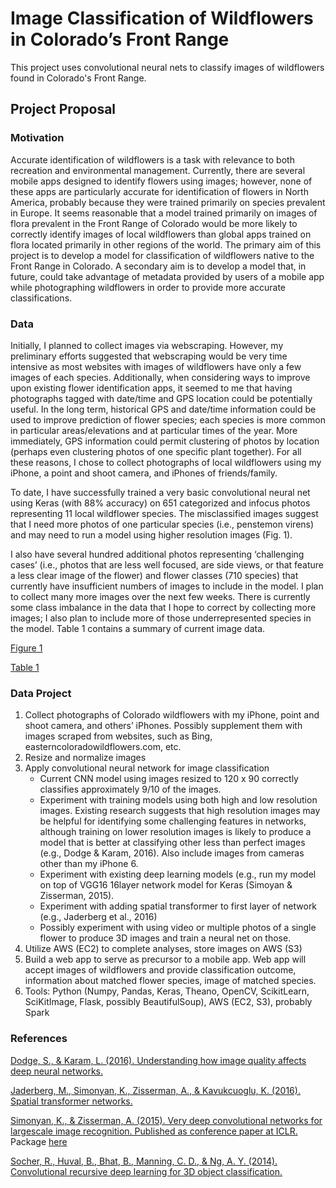 # Image Classification of Wildflowers in Colorado’s Front Range

This project uses convolutional neural nets to classify images of wildflowers found in Colorado's Front Range.

## Project Proposal
### Motivation

Accurate identification of wildflowers is a task with relevance to both recreation and environmental management. Currently, there are several mobile apps designed to identify flowers using images; however, none of these apps are particularly accurate for identification of flowers in North America, probably because they were trained primarily on species prevalent in Europe. It seems reasonable that a model trained primarily on images of flora prevalent in the Front Range of Colorado would be more likely to correctly identify images of local wildflowers than global apps trained on flora located primarily in other regions of the world. The primary aim of this project is to develop a model for classification of wildflowers native to the Front Range in Colorado. A secondary aim is to develop a model that, in future, could take advantage of metadata provided by users of a mobile app while photographing wildflowers in order to provide more accurate classifications.

### Data

Initially, I planned to collect images via webscraping. However, my preliminary efforts suggested that webscraping would be very time intensive as most websites with images of wildflowers have only a few images of each species. Additionally, when considering ways to improve upon existing flower identification apps, it seemed to me that having photographs tagged with date/time and GPS location could be potentially useful. In the long term, historical GPS and date/time information could be used to improve prediction of flower species; each species is more common in particular areas/elevations and at particular times of the year. More immediately, GPS information could permit clustering of photos by location (perhaps even clustering photos of one specific plant together). For all these reasons, I chose to collect photographs of local wildflowers using my iPhone, a point and shoot camera, and iPhones of friends/family.

To date, I have successfully trained a very basic convolutional neural net using Keras (with 88% accuracy) on 651 categorized and in­focus photos representing 11 local wildflower species. The misclassified images suggest that I need more photos of one particular species (i.e., penstemon virens) and may need to run a model using higher resolution images (Fig. 1).

I also have several hundred additional photos representing ‘challenging cases’ (i.e., photos that are less well focused, are side views, or that feature a less clear image of the flower) and flower classes (7­10 species) that currently have insufficient numbers of images to include in the model. I plan to collect many more images over the next few weeks. There is currently some class imbalance in the data that I hope to correct by collecting more images; I also plan to include more of those underrepresented species in the model. Table 1 contains a summary of current image data.

[Figure 1](https://cloud.githubusercontent.com/assets/17363251/26746371/55be1a22-47ac-11e7-97c7-4fb6e1cebfa2.png)

[Table 1](https://cloud.githubusercontent.com/assets/17363251/26746372/55c2b064-47ac-11e7-8585-e48d41d8e018.png)

### Data Project

1. Collect photographs of Colorado wildflowers with my iPhone, point and shoot camera, and others’ iPhones. Possibly supplement them with images scraped from websites, such as Bing, easterncoloradowildflowers.com, etc.
2. Resize and normalize images
3. Apply convolutional neural network for image classification
    * Current CNN model using images resized to 120 x 90 correctly classifies approximately 9/10 of the images.
    * Experiment with training models using both high and low resolution images. Existing research suggests that high resolution images may be helpful for identifying some challenging features in networks, although training on lower resolution images is likely to produce a model that is better at classifying other less­ than ­perfect images (e.g., Dodge & Karam, 2016). Also include images from cameras other than my iPhone 6.
    * Experiment with existing deep learning models (e.g., run my model on top of VGG16 16­layer network model for Keras (Simoyan & Zisserman, 2015).
    * Experiment with adding spatial transformer to first layer of network (e.g., Jaderberg et al., 2016)
    * Possibly experiment with using video or multiple photos of a single flower to produce 3D images and train a neural net on those.
4. Utilize AWS (EC2) to complete analyses, store images on AWS (S3)
5. Build a web app to serve as precursor to a mobile app. Web app will accept images of wildflowers and provide classification outcome, information about matched flower species, image of matched species.
6. Tools: Python (Numpy, Pandas, Keras, Theano, OpenCV, Scikit­Learn, SciKit­Image, Flask, possibly BeautifulSoup), AWS (EC2, S3), probably Spark

### References

[Dodge, S., & Karam, L. (2016). Understanding how image quality affects deep neural networks.](https://arxiv.org/pdf/1604.04004.pdf)

[Jaderberg, M., Simonyan, K., Zisserman, A., & Kavukcuoglu, K. (2016). Spatial transformer networks.](https://arxiv.org/pdf/1506.02025.pdf)

[Simonyan, K., & Zisserman, A. (2015). Very deep convolutional networks for large­scale image recognition. Published as conference paper at ICLR.](https://arxiv.org/pdf/1409.1556.pdf)
Package [here](https://gist.github.com/baraldilorenzo/07d7802847aaad0a35d3)

[Socher, R., Huval, B., Bhat, B., Manning, C. D., & Ng, A. Y. (2014). Convolutional­ recursive deep learning for 3D object classification.](http://bit.ly/2rQHJHV)
